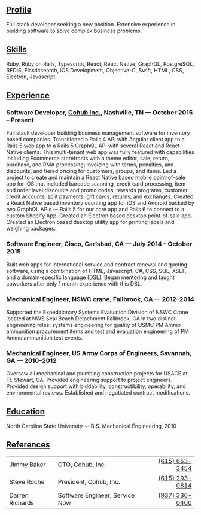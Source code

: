 ## [Profile](#profile)

Full stack developer seeking a new position. Extensive experience in building software to solve complex business problems.

## [Skills](#skills)

Ruby, Ruby on Rails, Typescript, React, React Native, GraphQL, PostgreSQL, REDIS, Elasticsearch, iOS Development, Objective-C, Swift, HTML, CSS, Electron, Javascript

## [Experience](#experience)

### Software Developer, [Cohub Inc.](https://cohub.com), Nashville, TN — October 2015 – Present

Full stack developer building business management software for inventory based companies. Transitioned a Rails 4 API with Angular client app to a Rails 5 web app to a Rails 5 GraphQL API with several React and React Native clients. This multi-tenant web app was fully featured with capabilities including Ecommerce storefronts with a theme editor; sale, return, purchase, and RMA processing; invoicing with terms, penalties, and discounts; and tiered pricing for customers, groups, and items. Led a project to create and maintain a React Native based mobile point-of-sale app for iOS that included barcode scanning, credit card processing, item and order level discounts and promo codes, rewards programs, customer credit accounts, split payments, gift cards, returns, and exchanges. Created a React Native based inventory counting app for iOS and Android backed by two GraphQL APIs — Rails 5 for our core app and Rails 6 to connect to a custom Shopify App. Created an Electron based desktop point-of-sale app. Created an Electron based desktop utility app for printing labels and weighing packages.

### Software Engineer, Cisco, Carlsbad, CA — July 2014 – October 2015

Built web apps for international service and contract renewal and quoting software, using a combination of HTML, Javascript, C#, CSS, SQL, XSLT, and a domain-specific language (DSL). Began mentoring and taught coworkers after only 1 month experience with this DSL.

### Mechanical Engineer, NSWC crane, Fallbrook, CA — 2012–2014

Supported the Expeditionary Systems Evaluation Division of NSWC Crane located at NWS Seal Beach Detachment Fallbrook, CA in two distinct engineering roles: systems engineering for quality of USMC PM Ammo ammunition procurement items and test and evaluation engineering of PM Ammo ammunition test events.

### Mechanical Engineer, US Army Corps of Engineers, Savannah, GA — 2010–2012

Oversaw all mechanical and plumbing construction projects for USACE at Ft. Stewart, GA. Provided engineering support to project engineers. Provided design support with biddability, constructibility, operability, and environmental reviews. Established and negotiated contract modifications.

## [Education](#education)

North Carolina State University — B.S. Mechanical Engineering, 2010

## [References](#references)

|                 |                                |                                  |
| --------------- | ------------------------------ | -------------------------------: |
| Jimmy Baker     | CTO, Cohub, Inc.               | [(615) 653-3454](tel:6156533454) |
| Steve Roche     | President, Cohub, Inc.         | [(615) 293-0814](tel:6152930814) |
| Darren Richards | Software Engineer, Service Now | [(937) 336-0400](tel:9373360400) |
